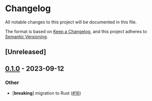 # Changelog
All notable changes to this project will be documented in this file.

The format is based on [Keep a Changelog](https://keepachangelog.com/en/1.0.0/),
and this project adheres to [Semantic Versioning](https://semver.org/spec/v2.0.0.html).

## [Unreleased]

## [0.1.0](https://github.com/zakuciael/nosapi/releases/tag/nosapi_data-v0.1.0) - 2023-09-12

### Other
- [**breaking**] migration to Rust ([#16](https://github.com/zakuciael/nosapi/pull/16))
